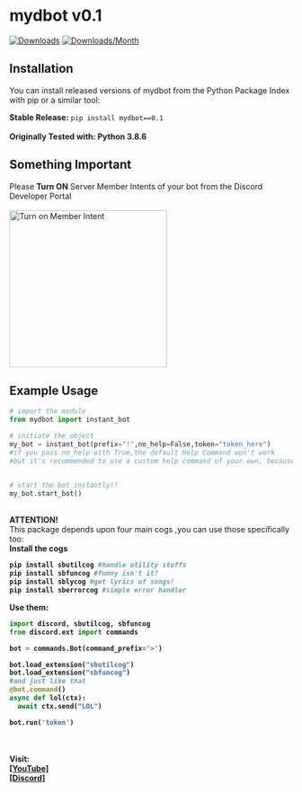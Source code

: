 # mydbot v0.1
[![Downloads](https://static.pepy.tech/personalized-badge/mydbot?period=total&units=international_system&left_color=green&right_color=red&left_text=Downloads)](https://pepy.tech/project/mydbot)
[![Downloads/Month](https://static.pepy.tech/personalized-badge/mydbot?period=month&units=international_system&left_color=black&right_color=brightgreen&left_text=Downloads/Month)](https://pepy.tech/project/mydbot)
## Installation

You can install released versions of mydbot from the Python Package Index with pip or a similar tool:

**Stable Release:** `pip install mydbot==0.1`<br>
<br>**Originally Tested with: Python 3.8.6**
## Something Important 
Please **Turn ON** Server Member Intents of your bot 
from the Discord Developer Portal<br>
<br>
<img align="center" alt="Turn on Member Intent" width="280px" src="https://raw.githubusercontent.com/Datavorous/datavorous.github.io/main/IMG_20210428_120207.jpg" />


## Example Usage
```python
# import the module
from mydbot import instant_bot

# initiate the object
my_bot = instant_bot(prefix="!",no_help=False,token="token_here") 
#if you pass no_help with True,the default Help Command won't work
#but it's recommended to use a custom help command of your own, because the default one is not good


# start the bot instantly!!
my_bot.start_bot()

```


<br><b>ATTENTION!</b><br>
This package depends upon four main cogs ,you can use those specifically too:<br>
<b>Install the cogs<b>

```python
pip install sbutilcog #handle utility stuffs
pip install sbfuncog #funny isn't it?
pip install sblycog #get lyrics of songs!
pip install sberrorcog #simple error handler
```
Use them: 
```python
import discord, sbutilcog, sbfuncog
from discord.ext import commands

bot = commands.Bot(command_prefix='>')

bot.load_extension("sbutilcog")
bot.load_extension("sbfuncog")
#and just like that
@bot.command()
async def lol(ctx):
  await ctx.send("LOL")

bot.run('token')
```

<br>
<br><b>
Visit:<br></b><a href = "https://youtube.com/channel/UCzQ0-MHhoUdItckrw6DvQIA">
[YouTube]</a>
<br>
<a href="https://discord.gg/V4BtrGxMAt">
[Discord]
</a>
